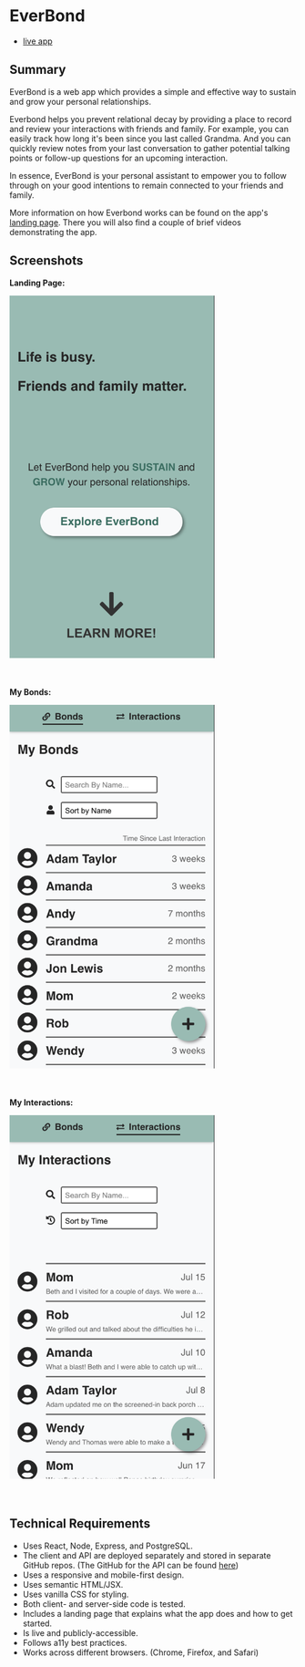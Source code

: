 # EverBond
* [live app](https://everbond.now.sh)

## Summary

EverBond is a web app which provides a simple and effective way to sustain and grow your personal relationships.

Everbond helps you prevent relational decay by providing a place to record and review your interactions with friends and family. For example, you can easily track how long it's been since you last called Grandma. And you can quickly review notes from your last conversation to gather potential talking points or follow-up questions for an upcoming interaction.

In essence, EverBond is your personal assistant to empower you to follow through on your good intentions to remain connected to your friends and family.

More information on how Everbond works can be found on the app's [landing page](https://everbond.now.sh). There you will also find a couple of brief videos demonstrating the app.

## Screenshots

**Landing Page:**

<a href="Landing Page"><img src="public/screenshots/everbond-landing-page.png" width="360" ></a><br><br><br>

**My Bonds:**

<a href="My Bonds"><img src="public/screenshots/everbond-my-bonds.png" width="360" ></a><br><br><br>

**My Interactions:**

<a href="My Interactions"><img src="public/screenshots/everbond-my-interactions.png" width="360" ></a><br><br><br>

## Technical Requirements

* Uses React, Node, Express, and PostgreSQL.
* The client and API are deployed separately and stored in separate GitHub repos. (The GitHub for the API can be found [here](https://github.com/caleb-king/everbond-server))
* Uses a responsive and mobile-first design.
* Uses semantic HTML/JSX.
* Uses vanilla CSS for styling.
* Both client- and server-side code is tested.
* Includes a landing page that explains what the app does and how to get started.
* Is live and publicly-accessible.
* Follows a11y best practices.
* Works across different browsers. (Chrome, Firefox, and Safari)
